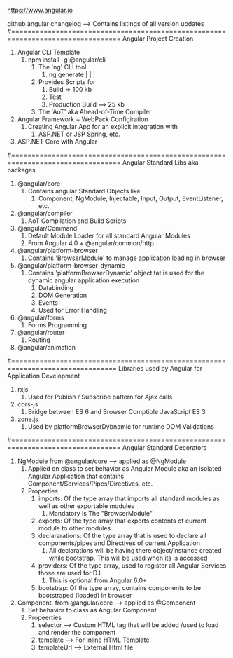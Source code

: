 https://www.angular.io

github angular changelog --> Contains listings of all version updates
#=================================================================================
Angular Project Creation
1. Angular CLI Template
   1. npm install -g @angular/cli
      1. The 'ng' CLI tool
         1. ng generate <COMPONENT> | <SERVICE> | <PIPE> | <DIRECTIVE>
      2. Provides Scripts for
         1. Build => 100 kb
         2. Test
         3. Production Build  ==> 25 kb
      3. The 'AoT' aka Ahead-of-Time Compiler
2. Angular Framework + WebPack Configiration
   1. Creating Angular App for an explicit integration with
      1. ASP.NET or JSP Spring, etc.
3. ASP.NET Core with Angular 

#=================================================================================
Angular Standard Libs aka packages
1. @angular/core
   1. Contains angular Standard Objects like
      1. Component, NgModule, Injectable, Input, Output, EventListener, etc.
2. @angular/compiler
   1. AoT Compilation and Build Scripts
3. @angular/Command
   1. Default Module Loader for all standard Angular Modules
   2. From Angular 4.0 + @angular/common/http
4. @angular/platform-browser
   1. Contains 'BrowserModule' to manage application loading in browser
5. @angular/platform-browser-dynamic
   1. Contains 'platformBrowserDynamic' object tat is used for the dynamic angular application execution
      1. Databinding
      2. DOM Generation
      3. Events
      4. Used for Error Handling
6. @angular/forms
   1. Forms Programming
7. @angular/router
   1. Routing 
8. @angular/animation
   
#================================================================================
Libraries used by Angular for Application Development
1. rxjs 
   1. Used for Publish / Subscribe pattern for Ajax calls
2. cors-js
   1. Bridge between ES 6 and Browser Comptible JavaScript ES 3
3. zone.js
   1. Used by platformBrowserDybnamic for runtime DOM Validations 

#=================================================================================
Angular Standard Decorators
1. NgModule from @angular/core --> applied as @NgModule
   1. Applied on class to set behavior as Angular Module aka an isolated Angular Application that contains Component/Services/Pipes/Directives, etc.
   2. Properties
      1. imports: Of the type array that imports all standard modules as well as other  exportable modules
         1. Mandatory is The "BrowserModule"
      2. exports: Of the type array that exports contents of current module to other modules
      3. declararations: Of the type array that is used to declare all components/pipes and Directives of current Application
         1. All declarations will be having there object/instance created while bootstrap. This will be used when its is accessed 
      4. providers: Of the type array, used to register all Angular Services those are used for D.I.
         1. This is optional from Angular 6.0+
      5. bootstrap: Of the type array, contains components to be bootstraped  (loaded) in browser
2. Component, from @angular/core --> applied as @Component
   1. Set behavior to class as Angular Component
   2. Propeerties
      1.   selector --> Custom HTML tag that will be added /used to load and render the component
      2.   template --> For Inline HTML Template
      3.   templateUrl --> External Html file











